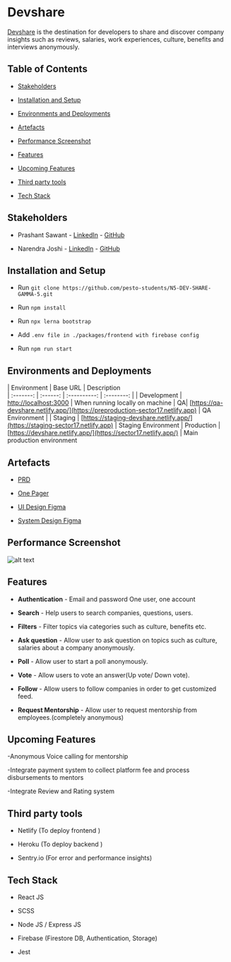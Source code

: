 # Devshare

[Devshare](https://devshare.netlify.app/) is the destination for developers to share and discover company insights such as reviews, salaries, work experiences, culture, benefits and interviews anonymously.

## Table of Contents

- [Stakeholders](#stakeholders)
- [Installation and Setup](#installation-and-setup)
- [Environments and Deployments](#environments-and-deployments)
- [Artefacts](#artefacts)

- [Performance Screenshot](#performance-screenshot)

- [Features](#features)

- [Upcoming Features](#upcoming-features)

- [Third party tools](#third-party-tools)

- [Tech Stack](#tech-stack)

## Stakeholders

- Prashant Sawant - [LinkedIn](https://www.linkedin.com/in/iprashantsawant/) - [GitHub](https://github.com/iprashantsawant)

- Narendra Joshi - [LinkedIn](https://www.linkedin.com/in/narendra-joshi/) - [GitHub](https://github.com/joshinar)

## Installation and Setup

- Run `git clone https://github.com/pesto-students/N5-DEV-SHARE-GAMMA-5.git`

- Run `npm install `

- Run `npx lerna bootstrap`

- Add `.env file in ./packages/frontend with firebase config`

- Run `npm run start`

## Environments and Deployments

| Environment | Base URL | Description  
| :-------:   | :------: | :----------: | :--------: |
| Development | [http://localhost:3000](http://localhost:3000) | When running locally on machine 
| QA| [https://qa-devshare.netlify.app/](https://preproduction-sector17.netlify.app) | QA  Environment | 
| Staging | [https://staging-devshare.netlify.app/](https://staging-sector17.netlify.app) | Staging Environment
| Production | [https://devshare.netlify.app/](https://sector17.netlify.app/) | Main production environment  

## Artefacts

- [PRD](https://drive.google.com/file/d/1NUVcxsFpoeR43JxRrTS2FlLtAXVpuuks/view?usp=sharing)

- [One Pager](https://drive.google.com/file/d/1ocjMlBr9le_34JaT_GGYzLWljDK5_sWo/view?usp=sharing)

- [UI Design Figma](https://www.figma.com/file/348S4tzFxXyKMT969Es9nZ/Devshare-Final?node-id=0%3A1)

- [System Design Figma](https://drive.google.com/file/d/1FzgTz33AlFh6iBiWSW-AMIZKX907CR_F/view?usp=sharing)

## Performance Screenshot

![alt text](https://firebasestorage.googleapis.com/v0/b/devshare-89972.appspot.com/o/lighthouse%20report_page-0001.jpg?alt=media&token=2701e5e2-94d2-4c46-bb58-203285dfcd59)

## Features

- **Authentication** - Email and password One user, one account

- **Search** - Help users to search companies, questions, users.

- **Filters** - Filter topics via categories such as culture, benefits etc.

- **Ask question** - Allow user to ask question on topics such as culture, salaries about a company anonymously.

- **Poll** - Allow user to start a poll anonymously.

- **Vote** - Allow users to vote an answer(Up vote/ Down vote).

- **Follow** - Allow users to follow companies in order to get customized feed.

- **Request Mentorship** - Allow user to request mentorship from employees.(completely anonymous)

## Upcoming Features

-Anonymous Voice calling for mentorship

-Integrate payment system to collect platform fee and process disbursements to mentors

-Integrate Review and Rating system

## Third party tools

- Netlify (To deploy frontend )

- Heroku (To deploy backend )

- Sentry.io (For error and performance insights)

## Tech Stack

- React JS
- SCSS

- Node JS / Express JS

- Firebase (Firestore DB, Authentication, Storage)

- Jest
